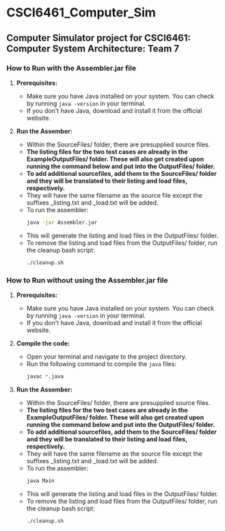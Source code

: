 # CSCI6461_Computer_Sim

## Computer Simulator project for CSCI6461: Computer System Architecture: Team 7

### How to Run with the Assembler.jar file

1. **Prerequisites:**
   - Make sure you have Java installed on your system. You can check by running `java -version` in your terminal.
   - If you don't have Java, download and install it from the official website.

3. **Run the Assember:**
   - Within the SourceFiles/ folder, there are presupplied source files.
   - **The listing files for the two test cases are already in the ExampleOutputFiles/ folder. These will also get created upon running the command below and put into the OutputFiles/ folder.** 
   - **To add additional sourcefiles, add them to the SourceFiles/ folder and they will be translated to their listing and load files, respectively.**
   - They will have the same filename as the source file except the suffixes _listing.txt and _load.txt will be added. 
   - To run the assembler:
     ```bash
     java -jar Assembler.jar
  
    - This will generate the listing and load files in the OutputFiles/ folder.
    - To remove the listing and load files from the OutputFiles/ folder, run the cleanup bash script:
      ```bash
      ./cleanup.sh
      

### How to Run without using the Assembler.jar file

1. **Prerequisites:**
   - Make sure you have Java installed on your system. You can check by running `java -version` in your terminal.
   - If you don't have Java, download and install it from the official website.

2. **Compile the code:**
   - Open your terminal and navigate to the project directory.
   - Run the following command to compile the `java` files:
     ```bash
     javac *.java

3. **Run the Assember:**
   - Within the SourceFiles/ folder, there are presupplied source files.
   - **The listing files for the two test cases are already in the ExampleOutputFiles/ folder. These will also get created upon running the command below and put into the OutputFiles/ folder.** 
   - **To add additional sourcefiles, add them to the SourceFiles/ folder and they will be translated to their listing and load files, respectively.**
   - They will have the same filename as the source file except the suffixes _listing.txt and _load.txt will be added. 
   - To run the assembler:
     ```bash
     java Main
  
   - This will generate the listing and load files in the OutputFiles/ folder.
   - To remove the listing and load files from the OutputFiles/ folder, run the cleanup bash script:
      ```bash
      ./cleanup.sh
